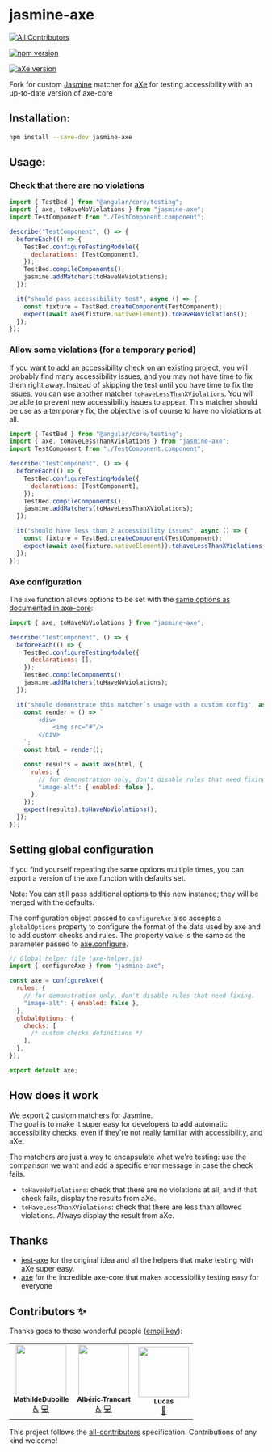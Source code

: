 # jasmine-axe
<!-- ALL-CONTRIBUTORS-BADGE:START - Do not remove or modify this section -->
[![All Contributors](https://img.shields.io/badge/all_contributors-3-orange.svg?style=flat-square)](#contributors-)
<!-- ALL-CONTRIBUTORS-BADGE:END -->

[![npm version](https://img.shields.io/npm/v/jasmine-axe.svg)](https://www.npmjs.com/package/jasmine-axe)

[![aXe version](https://img.shields.io/npm/v/axe-core.svg)](https://www.npmjs.com/package/axe-core)

Fork for custom [Jasmine](https://jasmine.github.io/) matcher for [aXe](https://github.com/dequelabs/axe-core) for testing accessibility with an up-to-date version of axe-core

## Installation:

```bash
npm install --save-dev jasmine-axe
```

## Usage:

### Check that there are no violations

```javascript
import { TestBed } from "@angular/core/testing";
import { axe, toHaveNoViolations } from "jasmine-axe";
import TestComponent from "./TestComponent.component";

describe("TestComponent", () => {
  beforeEach(() => {
    TestBed.configureTestingModule({
      declarations: [TestComponent],
    });
    TestBed.compileComponents();
    jasmine.addMatchers(toHaveNoViolations);
  });

  it("should pass accessibility test", async () => {
    const fixture = TestBed.createComponent(TestComponent);
    expect(await axe(fixture.nativeElement)).toHaveNoViolations();
  });
});
```

### Allow some violations (for a temporary period)

If you want to add an accessibility check on an existing project, you will probably find many accessibility issues, and you may not have time to fix them right away.
Instead of skipping the test until you have time to fix the issues, you can use another matcher `toHaveLessThanXViolations`. You will be able to prevent new accessibility issues to appear.
This matcher should be use as a temporary fix, the objective is of course to have no violations at all.

```javascript
import { TestBed } from "@angular/core/testing";
import { axe, toHaveLessThanXViolations } from "jasmine-axe";
import TestComponent from "./TestComponent.component";

describe("TestComponent", () => {
  beforeEach(() => {
    TestBed.configureTestingModule({
      declarations: [TestComponent],
    });
    TestBed.compileComponents();
    jasmine.addMatchers(toHaveLessThanXViolations);
  });

  it("should have less than 2 accessibility issues", async () => {
    const fixture = TestBed.createComponent(TestComponent);
    expect(await axe(fixture.nativeElement)).toHaveLessThanXViolations(2);
  });
});
```

### Axe configuration

The `axe` function allows options to be set with the [same options as documented in axe-core](https://github.com/dequelabs/axe-core/blob/master/doc/API.md#options-parameter):

```javascript
import { axe, toHaveNoViolations } from "jasmine-axe";

describe("TestComponent", () => {
  beforeEach(() => {
    TestBed.configureTestingModule({
      declarations: [],
    });
    TestBed.compileComponents();
    jasmine.addMatchers(toHaveNoViolations);
  });

  it("should demonstrate this matcher`s usage with a custom config", async () => {
    const render = () => `
        <div>
            <img src="#"/>
        </div>
    `;
    const html = render();

    const results = await axe(html, {
      rules: {
        // for demonstration only, don't disable rules that need fixing.
        "image-alt": { enabled: false },
      },
    });
    expect(results).toHaveNoViolations();
  });
});
```

## Setting global configuration

If you find yourself repeating the same options multiple times, you can export a version of the `axe` function with defaults set.

Note: You can still pass additional options to this new instance; they will be merged with the defaults.

The configuration object passed to `configureAxe` also accepts a `globalOptions` property to configure the format of the data used by axe and to add custom checks and rules. The property value is the same as the parameter passed to [axe.configure](https://github.com/dequelabs/axe-core/blob/master/doc/API.md#parameters-1).

```javascript
// Global helper file (axe-helper.js)
import { configureAxe } from "jasmine-axe";

const axe = configureAxe({
  rules: {
    // for demonstration only, don't disable rules that need fixing.
    "image-alt": { enabled: false },
  },
  globalOptions: {
    checks: [
      /* custom checks definitions */
    ],
  },
});

export default axe;
```

## How does it work

We export 2 custom matchers for Jasmine.  
The goal is to make it super easy for developers to add automatic accessibility checks, even if they're not really familiar with accessibility, and aXe.  

The matchers are just a way to encapsulate what we're testing: use the comparison we want and add a specific error message in case the check fails.
- `toHaveNoViolations`: check that there are no violations at all, and if that check fails, display the results from aXe.
- `toHaveLessThanXViolations`: check that there are less than allowed violations. Always display the result from aXe.

## Thanks
- [jest-axe](https://github.com/nickcolley/jest-axe) for the original idea and all the helpers that make testing with aXe super easy.
- [axe](https://www.deque.com/axe/) for the incredible axe-core that makes accessibility testing easy for everyone

## Contributors ✨

Thanks goes to these wonderful people ([emoji key](https://allcontributors.org/docs/en/emoji-key)):

<!-- ALL-CONTRIBUTORS-LIST:START - Do not remove or modify this section -->
<!-- prettier-ignore-start -->
<!-- markdownlint-disable -->
<table>
  <tr>
    <td align="center"><a href="https://github.com/MathildeDuboille"><img src="https://avatars.githubusercontent.com/u/35567446?v=4?s=100" width="100px;" alt=""/><br /><sub><b>MathildeDuboille</b></sub></a><br /><a href="#a11y-MathildeDuboille" title="Accessibility">️️️️♿️</a> <a href="https://github.com/theodo/jasmine-axe/commits?author=MathildeDuboille" title="Code">💻</a></td>
    <td align="center"><a href="http://alberic.trancart.net/"><img src="https://avatars.githubusercontent.com/u/6317823?v=4?s=100" width="100px;" alt=""/><br /><sub><b>Albéric Trancart</b></sub></a><br /><a href="#a11y-AlbericTrancart" title="Accessibility">️️️️♿️</a> <a href="https://github.com/theodo/jasmine-axe/commits?author=AlbericTrancart" title="Code">💻</a></td>
    <td align="center"><a href="https://github.com/LucasG04"><img src="https://avatars.githubusercontent.com/u/42368417?v=4?s=100" width="100px;" alt=""/><br /><sub><b>Lucas</b></sub></a><br /><a href="#maintenance-LucasG04" title="Maintenance">🚧</a></td>
  </tr>
</table>

<!-- markdownlint-restore -->
<!-- prettier-ignore-end -->

<!-- ALL-CONTRIBUTORS-LIST:END -->

This project follows the [all-contributors](https://github.com/all-contributors/all-contributors) specification. Contributions of any kind welcome!